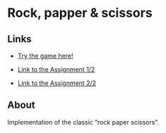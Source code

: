 # Rock, papper & scissors

## Links
- [Try the game here!](https://javicavi.github.io/rock-paper-scissors/)

- [Link to the Assignment 1/2](https://www.theodinproject.com/lessons/foundations-rock-paper-scissors)

- [Link to the Assignment 2/2](https://www.theodinproject.com/lessons/foundations-revisiting-rock-paper-scissors)

## About
Implementation of the classic “rock paper scissors”.
